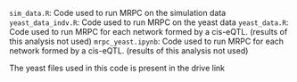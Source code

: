 `sim_data.R`: Code used to run MRPC on the simulation data 
`yeast_data_indv.R`: Code used to run MRPC on the yeast data 
`yeast_data.R`: Code used to run MRPC for each network formed by a cis-eQTL. (results of this analysis not used)
`mrpc_yeast.ipynb`: Code used to run MRPC for each network formed by a cis-eQTL. (results of this analysis not used)

The yeast files used in this code is present in the drive link
